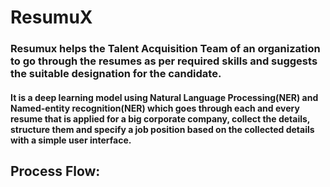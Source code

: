 # ResumuX

### Resumux helps the Talent Acquisition Team of an organization to go through the resumes as per required skills and suggests the suitable designation for the candidate.

#### It is a deep learning model using Natural Language Processing(NER) and Named-entity recognition(NER) which goes through each and every resume that is applied for a big corporate company, collect the details, structure them and specify a job position based on the collected details with a simple user interface.

## Process Flow:






